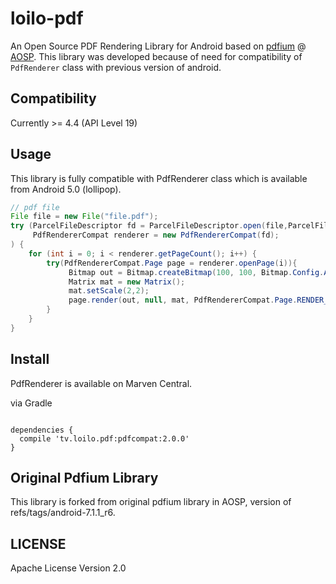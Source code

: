 # loilo-pdf

An Open Source PDF Rendering Library for Android based on [pdfium](https://android.googlesource.com/platform/external/pdfium/) @ [AOSP](https://source.android.com/).
This library was developed because of need for compatibility of `PdfRenderer` class with previous version of android.

## Compatibility

Currently >= 4.4 (API Level 19)

## Usage

This library is fully compatible with PdfRenderer class which is available from Android 5.0 (lollipop).

```java
// pdf file
File file = new File("file.pdf");
try (ParcelFileDescriptor fd = ParcelFileDescriptor.open(file,ParcelFileDescriptor.MODE_READ_ONLY);
     PdfRendererCompat renderer = new PdfRendererCompat(fd);
) {
    for (int i = 0; i < renderer.getPageCount(); i++) {
        try(PdfRendererCompat.Page page = renderer.openPage(i)){
             Bitmap out = Bitmap.createBitmap(100, 100, Bitmap.Config.ARGB_8888);
             Matrix mat = new Matrix();
             mat.setScale(2,2);
             page.render(out, null, mat, PdfRendererCompat.Page.RENDER_MODE_FOR_DISPLAY);
        }
    }
}

```

## Install

PdfRenderer is available on Marven Central.

via Gradle

```

dependencies {
  compile 'tv.loilo.pdf:pdfcompat:2.0.0'
}

```

## Original Pdfium Library

This library is forked from original pdfium library in AOSP, version of refs/tags/android-7.1.1_r6.

## LICENSE

Apache License Version 2.0
